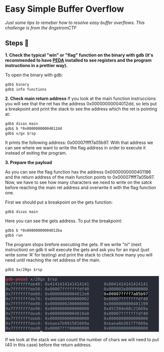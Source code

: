 # Easy Simple Buffer Overflow 
_Just some tips to remeber how to resolve easy buffer overflows. This challenge is from the ångstromCTF_

## Steps 📝
**1.  Check the typical "win" or "flag" function on the binary with gdb (it's recommended to have [PEDA](https://github.com/longld/peda) installed to see registers and the program instructions in a prettier way).**

To open the binary with gdb:
```
gdb$ binary
gdb$ info functions
```

**2.  Check main return address**
If you look at the main function instruccions you will see that the ret has the address 0x00000000004012dd, so lets put a breakpoint and print the stack to see the address which the ret is pointing at:
```
gdb$ disas main  
gdb$ b *0x00000000004012dd
gdb$ x/gx $rsp
```
It prints the following address: 0x00007ffff7a05b97. With that address we can see where we want to write the flag address in order to execute it instead of exiting the program. 

**3.  Prepare the payload**

As you can see the flag function has the address 0x0000000000401186 and the return address of the main function points to 0x00007ffff7a05b97. Now, we have to see how many characters we need to write on the satck before reaching the main ret address and overwrite it with the flag function one. 

First we should put a breakpoint on the gets function: 
```
gdb$ disas main  
```
Here you can see the gets address. To put the breakpoint: 
```
gdb$ b *0x00000000004012ba
gdb$ run 
```
The program stops brefore executing the gets. If we write "ni" (next instruction) on gdb it will execute the gets and ask you for an input (just write some 'A' for testing) and print the stack to check how many you will need until reaching the ret address of the main. 

```
gdb$ $x/20gx $rsp
```
![main ret address](images/main_ret_address.png)

If we look at the stack we can count the number of chars we will need to put (40 in this case) before the return address.
